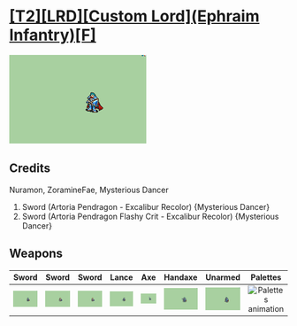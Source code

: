 # [\[T2\]\[LRD\]\[Custom Lord\]\(Ephraim Infantry\)\[F\]](./%5BT2%5D%5BLRD%5D%5BCustom%20Lord%5D(Ephraim%20Infantry)%5BF%5D)

<img src="./1.%20Sword/Sword_000.png" alt="[T2][LRD][Custom Lord](Ephraim Infantry)[F] standing" />

## Credits

Nuramon, ZoramineFae, Mysterious Dancer

1. Sword (Artoria Pendragon - Excalibur Recolor) {Mysterious Dancer}
1. Sword (Artoria Pendragon Flashy Crit - Excalibur Recolor) {Mysterious Dancer}

## Weapons


|Sword |Sword |Sword |Lance |Axe |Handaxe |Unarmed |Palettes |
|  :---: | :---: | :---: | :---: | :---: | :---: | :---: | :---: |
| <img alt="Sword animation" src="./1.%20Sword/Sword.gif" /> | <img alt="Sword animation" src="./1.%20Sword%20(Artoria%20Excalibur%20Recolor)/Sword.gif" /> | <img alt="Sword animation" src="./1.%20Sword%20(Artoria%20Flashy%20Crit)/Sword.gif" /> | <img alt="Lance animation" src="./2.%20Lance/Lance.gif" /> | <img alt="Axe animation" src="./3.%20Axe/Axe.gif" /> | <img alt="Handaxe animation" src="./4.%20Handaxe/Handaxe.gif" /> | <img alt="Unarmed animation" src="./8.%20Unarmed/Unarmed.gif" /> | <img alt="Palettes animation" src="./Palettes/Palettes.gif" /> |
